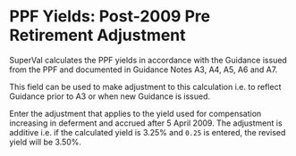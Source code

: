 # PPF Yields: Post-2009 Pre Retirement Adjustment

SuperVal calculates the PPF yields in accordance with the Guidance
issued from the PPF and documented in Guidance Notes A3, A4, A5, A6 and
A7.

This field can be used to make adjustment to this calculation i.e. to
reflect Guidance prior to A3 or when new Guidance is issued.

Enter the adjustment that applies to the yield used for compensation
increasing in deferment and accrued after 5 April 2009. The adjustment
is additive i.e. if the calculated yield is 3.25% and `0.25` is entered, the
revised yield will be 3.50%.
